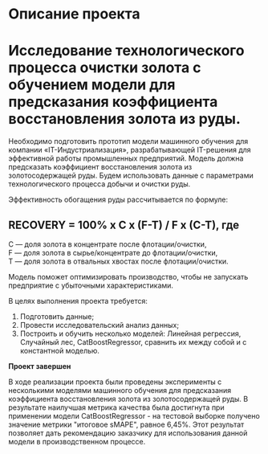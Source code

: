 # Описание проекта

# Исследование технологического процесса очистки золота с обучением модели для предсказания коэффициента восстановления золота из руды.

Необходимо подготовить прототип модели машинного обучения для компании «IT-Индустриализация», разрабатывающей IT-решения для эффективной работы промышленных предприятий. Модель должна предсказать коэффициент восстановления золота из золотосодержащей руды. Будем использовать данные с параметрами технологического процесса добычи и очистки руды.

Эффективность обогащения руды рассчитывается по формуле:

## RECOVERY = 100% x C x (F-T) / F x (C-T), где

C — доля золота в концентрате после флотации/очистки,  
F — доля золота в сырье/концентрате до флотации/очистки,  
T — доля золота в отвальных хвостах после флотации/очистки.

Модель поможет оптимизировать производство, чтобы не запускать предприятие с убыточными характеристиками.

В целях выполнения проекта требуется:

1) Подготовить данные;
2) Провести исследовательский анализ данных;
3) Построить и обучить несколько моделей: Линейная регрессия, Случайный лес, CatBoostRegressor, сравнить их между собой и с константной моделью.

**Проект завершен**

В ходе реализации проекта были проведены эксперименты с несколькими моделями машинного обучения для предсказания коэффициента восстановления золота из золотосодержащей руды.
В результате наилучшая метрика качества была достигнута при применении модели CatBoostRegressor - на тестовой выборке получено значение метрики "итоговое sMAPE", равное 6,45%. Этот результат позволяет дать рекомендацию заказчику для использования данной модели в производственном процессе.

